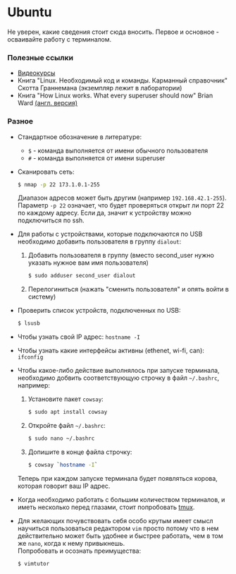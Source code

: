 # Ubuntu
Не уверен, какие сведения стоит сюда вносить.
Первое и основное - осваивайте работу с терминалом.

### Полезные ссылки
- [Видеокурсы](https://stepik.org/course/73/syllabus)
- Книга "Linux. Необходимый код и команды. Карманный справочник" Скотта Граннемана (экземпляр лежит в лаборатории)
- Книга "How Linux works. What every superuser should now" Brian Ward 
[(англ. версия)](https://github.com/KnowNo/How-Linux-Works-2nd-Edition/blob/master/How.Linux.Works.What.Every.Superuser.Should.Know.2nd.Edition.PDF.pdf)

### Разное
- Стандартное обозначение в литературе:
  - `$` - команда выполняется от имени обычного пользователя
  - `#` - команда выполняется от имени superuser
- Сканировать сеть:
  ```bash
  $ nmap -p 22 173.1.0.1-255
  ```
  Диапазон адресов может быть другим (например `192.168.42.1-255`). Параметр `-p 22` означает, что будет проверяться
  открыт ли порт 22 по каждому адресу. Если да, значит к устройству можно подключиться по ssh.
- Для работы с устройствами, которые подключаются по USB необходимо добавить пользователя в группу `dialout`:
  1. Добавить пользователя в группу (вместо second_user нужно указать нужное вам имя пользователя) 
      ```bash
      $ sudo adduser second_user dialout
      ```
  2. Перелогиниться (нажать "сменить пользователя" и опять войти в систему)
- Проверить список устройств, подключенных по USB:
  ```bash
  $ lsusb
  ```
- Чтобы узнать свой IP адрес: `hostname -I`

- Чтобы узнать какие интерфейсы активны (ethenet, wi-fi, can): `ifconfig`

- Чтобы какое-либо действие выполнялось при запуске терминала, необходимо добвить соответствующую строчку в файл
 `~/.bashrc`, например:
  1. Установите пакет `cowsay`:
      ```bash
      $ sudo apt install cowsay
      ```  
  2. Откройте файл `~/.bashrc`:
      ```bash
      $ sudo nano ~/.bashrc
      ```  
  3. Допишите в конце файла строчку:
      ```bash
      $ cowsay `hostname -I`
      ```  
  Теперь при каждом запуске терминала будет появляться корова, которая говорит ваш IP адрес. 
   
- Когда необходимо работать с большим количеством терминалов, и иметь несколько перед глазами, стоит попробовать
[tmux](https://habr.com/ru/post/327630/).

- Для желающих почувствовать себя особо крутым имеет смысл научиться пользоваться редактором `vim` просто потому что
  в нем действительно может быть удобнее и быстрее работать, чем в том же `nano`, когда к нему привыкнешь.  
  Попробовать и осознать преимущества:
  ```bash
  $ vimtutor
  ``` 
   